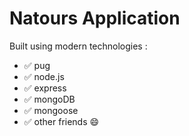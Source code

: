 # Natours Application

Built using modern technologies :

- ✅ pug
- ✅ node.js
- ✅ express
- ✅ mongoDB
- ✅ mongoose
- ✅ other friends 😄
